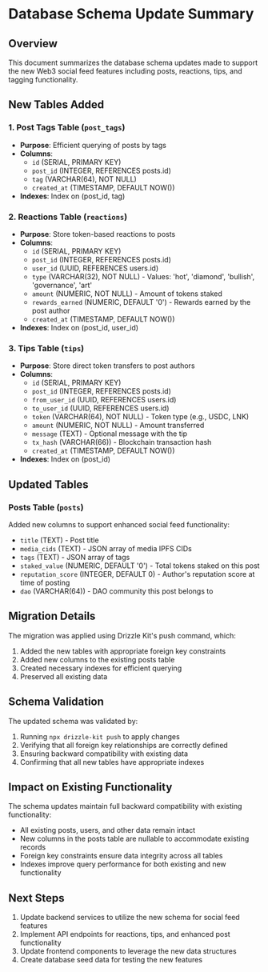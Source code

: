 # Database Schema Update Summary

## Overview
This document summarizes the database schema updates made to support the new Web3 social feed features including posts, reactions, tips, and tagging functionality.

## New Tables Added

### 1. Post Tags Table (`post_tags`)
- **Purpose**: Efficient querying of posts by tags
- **Columns**:
  - `id` (SERIAL, PRIMARY KEY)
  - `post_id` (INTEGER, REFERENCES posts.id)
  - `tag` (VARCHAR(64), NOT NULL)
  - `created_at` (TIMESTAMP, DEFAULT NOW())
- **Indexes**: Index on (post_id, tag)

### 2. Reactions Table (`reactions`)
- **Purpose**: Store token-based reactions to posts
- **Columns**:
  - `id` (SERIAL, PRIMARY KEY)
  - `post_id` (INTEGER, REFERENCES posts.id)
  - `user_id` (UUID, REFERENCES users.id)
  - `type` (VARCHAR(32), NOT NULL) - Values: 'hot', 'diamond', 'bullish', 'governance', 'art'
  - `amount` (NUMERIC, NOT NULL) - Amount of tokens staked
  - `rewards_earned` (NUMERIC, DEFAULT '0') - Rewards earned by the post author
  - `created_at` (TIMESTAMP, DEFAULT NOW())
- **Indexes**: Index on (post_id, user_id)

### 3. Tips Table (`tips`)
- **Purpose**: Store direct token transfers to post authors
- **Columns**:
  - `id` (SERIAL, PRIMARY KEY)
  - `post_id` (INTEGER, REFERENCES posts.id)
  - `from_user_id` (UUID, REFERENCES users.id)
  - `to_user_id` (UUID, REFERENCES users.id)
  - `token` (VARCHAR(64), NOT NULL) - Token type (e.g., USDC, LNK)
  - `amount` (NUMERIC, NOT NULL) - Amount transferred
  - `message` (TEXT) - Optional message with the tip
  - `tx_hash` (VARCHAR(66)) - Blockchain transaction hash
  - `created_at` (TIMESTAMP, DEFAULT NOW())
- **Indexes**: Index on (post_id)

## Updated Tables

### Posts Table (`posts`)
Added new columns to support enhanced social feed functionality:
- `title` (TEXT) - Post title
- `media_cids` (TEXT) - JSON array of media IPFS CIDs
- `tags` (TEXT) - JSON array of tags
- `staked_value` (NUMERIC, DEFAULT '0') - Total tokens staked on this post
- `reputation_score` (INTEGER, DEFAULT 0) - Author's reputation score at time of posting
- `dao` (VARCHAR(64)) - DAO community this post belongs to

## Migration Details

The migration was applied using Drizzle Kit's push command, which:
1. Added the new tables with appropriate foreign key constraints
2. Added new columns to the existing posts table
3. Created necessary indexes for efficient querying
4. Preserved all existing data

## Schema Validation

The updated schema was validated by:
1. Running `npx drizzle-kit push` to apply changes
2. Verifying that all foreign key relationships are correctly defined
3. Ensuring backward compatibility with existing data
4. Confirming that all new tables have appropriate indexes

## Impact on Existing Functionality

The schema updates maintain full backward compatibility with existing functionality:
- All existing posts, users, and other data remain intact
- New columns in the posts table are nullable to accommodate existing records
- Foreign key constraints ensure data integrity across all tables
- Indexes improve query performance for both existing and new functionality

## Next Steps

1. Update backend services to utilize the new schema for social feed features
2. Implement API endpoints for reactions, tips, and enhanced post functionality
3. Update frontend components to leverage the new data structures
4. Create database seed data for testing the new features
